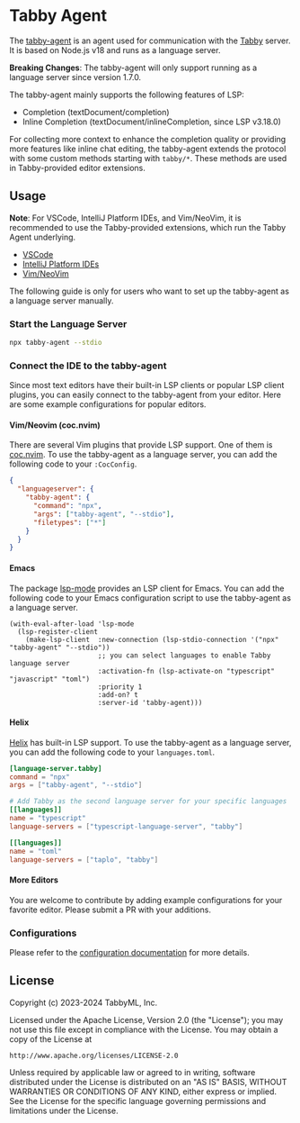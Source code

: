 # Tabby Agent

The [tabby-agent](https://www.npmjs.com/package/tabby-agent) is an agent used for communication with the [Tabby](https://www.tabbyml.com) server. It is based on Node.js v18 and runs as a language server.

**Breaking Changes**: The tabby-agent will only support running as a language server since version 1.7.0.

The tabby-agent mainly supports the following features of LSP:

- Completion (textDocument/completion)
- Inline Completion (textDocument/inlineCompletion, since LSP v3.18.0)

For collecting more context to enhance the completion quality or providing more features like inline chat editing, the tabby-agent extends the protocol with some custom methods starting with `tabby/*`. These methods are used in Tabby-provided editor extensions.

## Usage

**Note**: For VSCode, IntelliJ Platform IDEs, and Vim/NeoVim, it is recommended to use the Tabby-provided extensions, which run the Tabby Agent underlying.

- [VSCode](https://marketplace.visualstudio.com/items?itemName=TabbyML.vscode-tabby)
- [IntelliJ Platform IDEs](https://plugins.jetbrains.com/plugin/22379-tabby/edit)
- [Vim/NeoVim](https://github.com/TabbyML/vim-tabby)

The following guide is only for users who want to set up the tabby-agent as a language server manually.

### Start the Language Server

```bash
npx tabby-agent --stdio
```

### Connect the IDE to the tabby-agent

Since most text editors have their built-in LSP clients or popular LSP client plugins, you can easily connect to the tabby-agent from your editor. Here are some example configurations for popular editors.

#### Vim/Neovim (coc.nvim)

There are several Vim plugins that provide LSP support. One of them is [coc.nvim](https://github.com/neoclide/coc.nvim). To use the tabby-agent as a language server, you can add the following code to your `:CocConfig`.

```json
{
  "languageserver": {
    "tabby-agent": {
      "command": "npx",
      "args": ["tabby-agent", "--stdio"],
      "filetypes": ["*"]
    }
  }
}
```

#### Emacs

The package [lsp-mode](https://github.com/emacs-lsp/lsp-mode) provides an LSP client for Emacs. You can add the following code to your Emacs configuration script to use the tabby-agent as a language server.

```emacs-lisp
(with-eval-after-load 'lsp-mode
  (lsp-register-client
    (make-lsp-client  :new-connection (lsp-stdio-connection '("npx" "tabby-agent" "--stdio"))
                      ;; you can select languages to enable Tabby language server
                      :activation-fn (lsp-activate-on "typescript" "javascript" "toml")
                      :priority 1
                      :add-on? t
                      :server-id 'tabby-agent)))
```

#### Helix

[Helix](https://helix-editor.com/) has built-in LSP support. To use the tabby-agent as a language server, you can add the following code to your `languages.toml`.

```toml
[language-server.tabby]
command = "npx"
args = ["tabby-agent", "--stdio"]

# Add Tabby as the second language server for your specific languages
[[languages]]
name = "typescript"
language-servers = ["typescript-language-server", "tabby"]

[[languages]]
name = "toml"
language-servers = ["taplo", "tabby"]
```

#### More Editors

You are welcome to contribute by adding example configurations for your favorite editor. Please submit a PR with your additions.

### Configurations

Please refer to the [configuration documentation](https://tabby.tabbyml.com/docs/extensions/configurations/) for more details.

## License

Copyright (c) 2023-2024 TabbyML, Inc.

Licensed under the Apache License, Version 2.0 (the "License");
you may not use this file except in compliance with the License.
You may obtain a copy of the License at

    http://www.apache.org/licenses/LICENSE-2.0

Unless required by applicable law or agreed to in writing, software
distributed under the License is distributed on an "AS IS" BASIS,
WITHOUT WARRANTIES OR CONDITIONS OF ANY KIND, either express or implied.
See the License for the specific language governing permissions and
limitations under the License.
